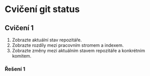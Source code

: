 # Cvičení git status

## Cvičení 1

1. Zobrazte aktuální stav repozitáře.
2. Zobrazte rozdíly mezi pracovním stromem a indexem.
3. Zobrazte změny mezi aktuálním stavem repozitáře a konkrétním komitem.

### Řešení 1

```bash

```

